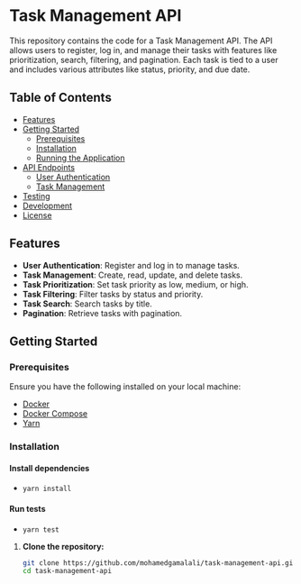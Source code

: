 # Task Management API

This repository contains the code for a Task Management API. The API allows users to register, log in, and manage their tasks with features like prioritization, search, filtering, and pagination. Each task is tied to a user and includes various attributes like status, priority, and due date.

## Table of Contents

- [Features](#features)
- [Getting Started](#getting-started)
  - [Prerequisites](#prerequisites)
  - [Installation](#installation)
  - [Running the Application](#running-the-application)
- [API Endpoints](#api-endpoints)
  - [User Authentication](#user-authentication)
  - [Task Management](#task-management)
- [Testing](#testing)
- [Development](#development)
- [License](#license)

## Features

- **User Authentication**: Register and log in to manage tasks.
- **Task Management**: Create, read, update, and delete tasks.
- **Task Prioritization**: Set task priority as low, medium, or high.
- **Task Filtering**: Filter tasks by status and priority.
- **Task Search**: Search tasks by title.
- **Pagination**: Retrieve tasks with pagination.

## Getting Started

### Prerequisites

Ensure you have the following installed on your local machine:

- [Docker](https://docs.docker.com/get-docker/)
- [Docker Compose](https://docs.docker.com/compose/install/)
- [Yarn](https://classic.yarnpkg.com/en/docs/install)

### Installation

#### Install dependencies
- `yarn install`

#### Run tests
- `yarn test`

1. **Clone the repository:**

   ```bash
   git clone https://github.com/mohamedgamalali/task-management-api.git
   cd task-management-api
